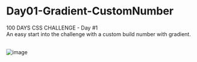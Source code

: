 # Day01-Gradient-CustomNumber
100 DAYS CSS CHALLENGE - Day #1<br>
An easy start into the challenge with a custom build number with gradient.<br><br>

![image](https://github.com/user-attachments/assets/9339de44-6e18-40ce-a441-5b309f689b11)
